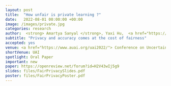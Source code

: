 ```yaml
---
layout: post
title:  "How unfair is private learning ?"
date:   2022-08-01 00:00:00 +00:00
image: /images/private.jpg
categories: research
author:  <strong> Amartya Sanyal </strong>, Yaxi Hu,  <a href="https://sml.inf.ethz.ch/group/fannyy/"> Fanny Yang</a>
subtitle: "Privacy and accuracy comes at the cost of fairness"
accepted: yes
venue: <a href="https://www.auai.org/uai2022/"> Conference on Uncertainty in Artificial Intelligence (UAI) </a>
shortVenue: UAI
spotlight: Oral Paper
important: new
paper: https://openreview.net/forum?id=H2V43wIj5g9
slides: files/FairPrivacySlides.pdf
poster: files/FairPrivacyPoster.pdf
---
```

